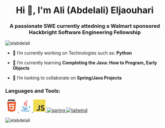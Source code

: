 <h1 align="center">Hi 👋, I'm Ali (Abdelali) Eljaouhari</h1>
<h3 align="center">A passionate SWE currently attedning a Walmart sponsored Hackbright Software Engineering Fellowship</h3>

<p align="left"> <img src="https://komarev.com/ghpvc/?username=elabdelali&label=Profile%20views&color=0e75b6&style=flat" alt="elabdelali" /> </p>

- 🔭 I’m currently working on Technologies such as: **Python**

- 🌱 I’m currently learning **Completing the Java: How to Program, Early Objects**

- 👯 I’m looking to collaborate on **Spring/Java Projects**


</p>

<h3 align="left">Languages and Tools:</h3>
<p align="left"> <a href="https://www.w3.org/html/" target="_blank" rel="noreferrer"> <img src="https://raw.githubusercontent.com/devicons/devicon/master/icons/html5/html5-original-wordmark.svg" alt="html5" width="40" height="40"/> </a> <a href="https://www.java.com" target="_blank" rel="noreferrer"> <img src="https://raw.githubusercontent.com/devicons/devicon/master/icons/java/java-original.svg" alt="java" width="40" height="40"/> </a> <a href="https://developer.mozilla.org/en-US/docs/Web/JavaScript" target="_blank" rel="noreferrer"> <img src="https://raw.githubusercontent.com/devicons/devicon/master/icons/javascript/javascript-original.svg" alt="javascript" width="40" height="40"/> </a> <a href="https://spring.io/" target="_blank" rel="noreferrer"> <img src="https://www.vectorlogo.zone/logos/springio/springio-icon.svg" alt="spring" width="40" height="40"/> </a> <a href="https://tailwindcss.com/" target="_blank" rel="noreferrer"> <img src="https://www.vectorlogo.zone/logos/tailwindcss/tailwindcss-icon.svg" alt="tailwind" width="40" height="40"/> </a> </p>

<p><img align="center" src="https://github-readme-streak-stats.herokuapp.com/?user=elabdelali&" alt="elabdelali" /></p>

